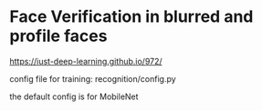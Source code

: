 # Face Verification in blurred and profile faces
https://iust-deep-learning.github.io/972/

config file for training: recognition/config.py

the default config is for MobileNet
